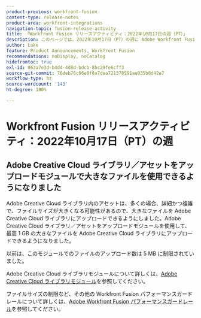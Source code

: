 ```yaml
---
product-previous: workfront-fusion
content-type: release-notes
product-area: workfront-integrations
navigation-topic: fusion-release-activity
title: 「Workfront Fusion リリースアクティビティ：2022年10月17日の週（PT）」
description: このページでは、2022年10月17日（PT）の週に Adobe Workfront Fusion で行われたすべての機能強化について説明します。
author: Luke
feature: Product Announcements, Workfront Fusion
recommendations: noDisplay, noCatalog
hidefromtoc: true
exl-id: 063a7e3d-b4d4-4d8d-bdcb-8bc29fe6cff3
source-git-commit: 76deb76c66e8f8a7dea721378591ae035b8d42e7
workflow-type: ht
source-wordcount: '143'
ht-degree: 100%

---
```


# Workfront Fusion リリースアクティビティ：2022年10月17日（PT）の週

## Adobe Creative Cloud ライブラリ／アセットをアップロードモジュールで大きなファイルを使用できるようになりました

Adobe Creative Cloud ライブラリ内のアセットは、多くの場合、詳細かつ複雑で、ファイルサイズが大きくなる可能性があるので、大きなファイルを Adobe Creative Cloud ライブラリにアップロードできるようにしました。Adobe Creative Cloud ライブラリ／アセットをアップロードモジュールを使用して、最高 1 GB の大きなファイルを Adobe Creative Cloud ライブラリにアップロードできるようになりました。

以前は、このモジュールでのファイルのアップロード数は 5 MB に制限されていました。

Adobe Creative Cloud ライブラリモジュールについて詳しくは、[Adobe Creative Cloud ライブラリモジュール](/help/quicksilver/workfront-fusion/apps-and-their-modules/creative-cloud-libraries-modules.md)を参照してください。

ファイルサイズの制限など、その他の Workfront Fusion パフォーマンスガードレールについて詳しくは、[Adobe Workfront Fusion パフォーマンスガードレール](/help/quicksilver/workfront-fusion/get-started/fusion-performance-guardrails.md)を参照してください。
